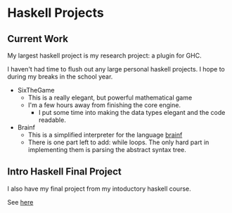 # Haskell Projects

## Current Work

My largest haskell project is my research project: a plugin for GHC.

I haven't had time to flush out any large personal haskell projects.
I hope to during my breaks in the school year.


- SixTheGame 
  - This is a really elegant, but powerful mathematical game
  - I'm a few hours away from finishing the core engine. 
    - I put some time into making the data types elegant and the code readable.
- Brainf
  - This is a simplified interpreter for the language [brainf](https://en.wikipedia.org/wiki/Brainfuck)
  - There is one part left to add: while loops. The only hard part in 
    implementing them is parsing the abstract syntax tree.
  

## Intro Haskell Final Project
   
I also have my final project from my intoductory haskell course.

See [here](https://github.com/Divesh-Otwani/HaskellFinalProj)
